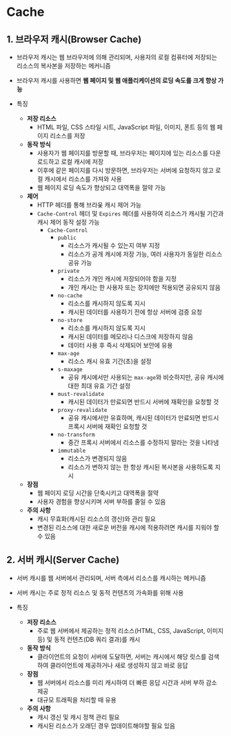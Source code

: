 # Cache

## 1. 브라우저 캐시(Browser Cache)

- 브라우저 캐시는 웹 브라우저에 의해 관리되며, 사용자의 로컬 컴퓨터에 저장되는 리소스의 복사본을 저장하는 메커니즘
- 브라우저 캐시를 사용하면 **웹 페이지 및 웹 애플리케이션의 로딩 속도를 크게 향상 가능**

- 특징
  - **저장 리소스**
    - HTML 파일, CSS 스타일 시트, JavaScript 파일, 이미지, 폰트 등의 웹 페이지 리소스를 저장
  - **동작 방식**
    - 사용자가 웹 페이지를 방문할 때, 브라우저는 페이지에 있는 리소스를 다운로드하고 로컬 캐시에 저장
    - 이후에 같은 페이지를 다시 방문하면, 브라우저는 서버에 요청하지 않고 로컬 캐시에서 리소스를 가져와 사용
    - 웹 페이지 로딩 속도가 향상되고 대역폭을 절약 가능
  - **제어**
    - HTTP 헤더를 통해 브라웆 캐시 제어 가능
    - `Cache-Control` 헤더 및 `Expires` 헤더를 사용하여 리소스가 캐시될 기간과 캐시 제어 동작 설정 가능
      - `Cache-Control`
        - `public`
          - 리소스가 캐시될 수 있는지 여부 지정
          - 리소스가 공개 캐시에 저장 가능, 여러 사용자가 동일한 리소스 공유 가능
        - `private`
          - 리소스가 개인 캐시에 저장되어야 함을 지정
          - 개인 캐시는 한 사용자 또는 장치에만 적용되면 공유되지 않음
        - `no-cache`
          - 리소스를 캐시하지 않도록 지시
          - 캐시된 데이터를 사용하기 전에 항상 서버에 검증 요청
        - `no-store`
          - 리소소를 캐시하지 않도록 지시
          - 캐시된 데이터를 메모리나 디스크에 저장하지 않음
          - 데이터 사용 후 즉시 삭제되어 보안에 유용
        - `max-age`
          - 리소스 캐시 유효 기간(초)을 설정
        - `s-maxage`
          - 공유 캐시에서만 사용되는 `max-age`와 비슷하지만, 공유 캐시에 대한 최대 유효 기간 설정
        - `must-revalidate`
          - 캐시된 데이터가 만료되면 반드시 서버에 재확인을 요청할 것
        - `proxy-revalidate`
          - 공유 캐시에서만 유효하며, 캐시된 데이터가 만료되면 반드시 프록시 서버에 재확인 요청할 것
        - `no-transform`
          - 중간 프록시 서버에서 리소스를 수정하지 말라는 것을 나타냄
        - `immutable`
          - 리소스가 변경되지 않음
          - 리소스가 변하지 않는 한 항상 캐시된 복사본을 사용하도록 지시
  - **장점**
    - 웹 페이지 로딩 시간을 단축시키고 대역폭을 절약
    - 사용자 경험을 향상시키며 서버 부하를 줄일 수 있음
  - **주의 사항**
    - 캐시 무효화(캐시된 리소스의 갱신)와 관리 필요
    - 변경된 리소스에 대한 새로운 버전을 캐시에 적용하려면 캐시를 지워야 할 수 있음

## 2. 서버 캐시(Server Cache)

- 서버 캐시를 웹 서버에서 관리되며, 서버 측에서 리소스를 캐시하는 메커니즘
- 서버 캐시는 주로 정적 리소스 및 동적 컨텐츠의 가속화를 위해 사용

- 특징
  - **저장 리소스**
    - 주로 웹 서버에서 제공하는 정적 리소스(HTML, CSS, JavaScript, 이미지 등) 및 동적 컨텐츠(DB 쿼리 결과)를 캐시
  - **동작 방식**
    - 클라이언트의 요청이 서버에 도달하면, 서버는 캐시에서 해당 릿스를 검색하여 클라이언트에 제공하거나 새로 생성하지 않고 바로 응답
  - **장점**
    - 웹 서버에서 리소스를 미리 캐시하여 더 빠른 응답 시간과 서버 부하 감소 제공
    - 대규모 트래픽을 처리할 때 유용
  - **주의 사항**
    - 캐시 갱신 및 캐시 정책 관리 필요
    - 캐시된 리소스가 오래딘 경우 업데이트해야할 필요 있음

